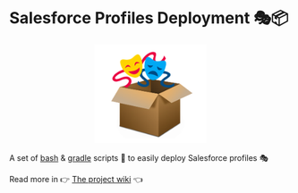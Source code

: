 # Salesforce Profiles Deployment 🎭📦


<p align="center"><img src ="assets/Logo.png" alt="logo" width="200"/></p>

A set of [bash](https://fr.wikipedia.org/wiki/Bourne-Again_shell) & [gradle](https://gradle.org/) scripts 🧰 to easily deploy Salesforce profiles 🎭

Read more in 👉 [The project wiki](https://github.com/benahm/Salesforce-Profiles-Deployment/wiki) 👈
